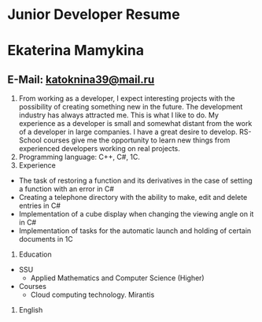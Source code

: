 # Junior Developer Resume
# Ekaterina Mamykina
## E-Mail: katoknina39@mail.ru
1. From working as a developer, I expect interesting projects with the possibility of creating something new in the future.
The development industry has always attracted me. This is what I like to do.
My experience as a developer is small and somewhat distant from the work of a developer in large companies. I have a great desire to develop. RS-School courses give me the opportunity to learn new things from experienced developers working on real projects.
1. Programming language: C++, C#, 1C.
1. Experience
  * The task of restoring a function and its derivatives in the case of setting a function with an error in C#
  * Creating a telephone directory with the ability to make, edit and delete entries in C#
  * Implementation of a cube display when changing the viewing angle on it in C#
  * Implementation of tasks for the automatic launch and holding of certain documents in 1C
1. Education
  * SSU
    * Applied Mathematics and Computer Science (Higher)
  * Courses
    * Cloud computing technology. Mirantis
1. English 
